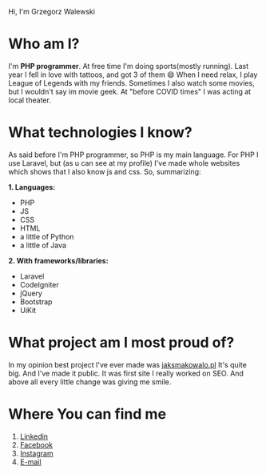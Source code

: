 Hi, I'm Grzegorz Walewski

# Who am I?
I'm **PHP programmer**. At free time I'm doing sports(mostly running). Last year I fell in love with tattoos, and got 3 of them :smile:
When I need relax, I play League of Legends with my friends. Sometimes I also watch some movies, but I wouldn't say im movie geek.
At "before COVID times" I was acting at local theater.

# What technologies I know?

As said before I'm PHP programmer, so PHP is my main language. For PHP I use Laravel, but (as u can see at my profile) I've made whole websites which shows that I also know js and css.
So, summarizing:

**1. Languages:**
  - PHP
  - JS
  - CSS
  - HTML
  - a little of Python
  - a little of Java
  
**2. With frameworks/libraries:**
  - Laravel
  - CodeIgniter
  - jQuery
  - Bootstrap
  - UiKit

# What project am I most proud of?
In my opinion best project I've ever made was [jaksmakowalo.pl](https://jaksmakowalo.pl/)
It's quite big. And I've made it public. It was first site I really worked on SEO. And above all every little change was giving me smile.

# Where You can find me
1. [Linkedin](https://www.linkedin.com/in/grzegorz-walewski-b3196614a/)
2. [Facebook](https://www.facebook.com/grzojda/)
3. [Instagram](https://www.instagram.com/grzojda/)
5. [E-mail](mailto:grzojda@gmail.com)
